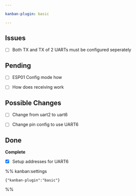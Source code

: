 ```yaml
---

kanban-plugin: basic

---
```


## Issues

- [ ] Both TX and TX of 2 UARTs must be configured seperately


## Pending

- [ ] ESP01 Config mode how
- [ ] How  does receiving work


## Possible Changes

- [ ] Change from uart2 to uart6
- [ ] Change pin config to use UART6


## Done

**Complete**
- [x] Setup addresses for UART6




%% kanban:settings
```
{"kanban-plugin":"basic"}
```
%%